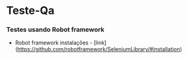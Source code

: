 # Teste-Qa
<h3>Testes usando Robot framework</h3>

 * Robot framework instalações - [link] (https://github.com/robotframework/SeleniumLibrary/#installation)

